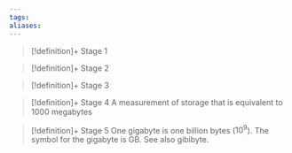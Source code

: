 ```yaml
---
tags:
aliases:
---
```


> [!definition]+ Stage 1
>

> [!definition]+ Stage 2
>

> [!definition]+ Stage 3
>

> [!definition]+ Stage 4
> A measurement of storage that is equivalent to 1000 megabytes

> [!definition]+ Stage 5
> One gigabyte is one billion bytes ($10^{9}$). The symbol for the gigabyte is GB. See also gibibyte.



